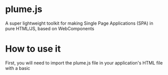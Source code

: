 # plume.js
A super lightweight toolkit for making Single Page Applications (SPA) in pure HTML/JS, based on WebComponents

# How to use it

First, you will need to import the plume.js file in your application's HTML file with a basic <script> tag.
This will allow you to use the WebComponents provided by Plume.js in your application.

## main-view and page-route

The ```<main-view>``` element represents, as its name suggests, the main viewport of your application.
It acts as a router, meaning that it allows you to switch easily between the different pages or screens of your app.
You can define these pages or screens with the ```<page-route>``` element inside your ```<main-view>```.
Each ```<page-route>``` has an ```href``` attribute which specifies the URL it corresponds to. This tells the ```<main-view>``` in reaction to which URL one route or another it should display. The showing/hiding logic is simply done by adding the ```display: block``` styling to the current ```<page-route>``` and by adding the ```display: none``` to all the others.

Since an example is better than a long text, here is how to works with a basic routing example :

```
<html>
 <head>
 </head>
 <body>
  <script src="plume.js"></script>
  
  <nav>
   <!-- Normal HTML code for all the elements that are perpetually visible on the site, such as navigation bar or footer -->
  </nav>
  
  <!-- Here the interesting stuff begins -->
  <main-view>
   <page-route href="/">
    <div id="home-page">
     <!-- This div and its content will only be visble if the URL is www.site.com or www.site.com/ -->
     <h1>Home page</h1>
     <p>You are on the home page, because of the URL you entered</p>
    </div>
   </page-route>
   <page-route href="/products">
    <div id="products-page">
     <!-- This div and its content will only be visible if the URL is www.site.com/products -->
     <h1>Products page</h1>
     <p>You are on the products page, because of the URL you entered</p>
    </div>
   </page-route>
   <page-route href="/contact">
    <div id="contact-page">
     <!-- This div and its content will only be visible if the URL is, you guessed it, www.site.com/contact -->
     <h1>Contact page</h1>
     <p>You are on the contact page, because of the URL you entered</p>
    </div>
   </page-route>
  </main-view>
 </body>
</html>
```

### navigation-link

To work with the routing provided by the ```<main-view>``` and ```<page-route>``` elements, you don't want to use the ```<a>``` element like you would do traditionnaly, because it would send a new request to the server and reload the page, which you defeats the whole purpose of a Single Page Application. Instead, you can use the ```<navigation-link>``` provided by Plume.js, and you do so exactly the same way you would use a ```<a>``` element :

```
<navigation-link href="/contact">Contact</navigation-link>
```

When the user will click on it, it will automatically change the URL and fire the routing logic of the ```<main-view>```.


### flip-flop

The ```<flip-flop>``` element allows you to show one element (flip) or another (flop) based on the return value of a JavaScript function. It is useful in a lot of cases, for instance if you want to display a different page if the user is logged in or not.
The function, whose name you provide in the ```function``` attribute has to return a boolean. Each time the ```<flip-flop>``` is updated, which it does automatically when it is (re-)displayed by the routing, it will call the specified function, and if it returns true it will display only its first child element, and if it returns false, it will display only its second child element.

Again, an example :

```
<script>
 function isAuthenticated() {
  return true; // Placeholder of course
 }
</script>

<flip-flop function="isAuthenticated">
 <div id="authenticated-home">
  <!-- This div is displayed only when isAuthenticated() returns true -->
  <h1>Authenticated user</h1>
 </div>
 <div id="unauthenticated-home">
  <!-- This div is displayed only when isAuthenticated() returns false -->
  <h1>Unauthenticated user</h1>
 </div>
</flip-flop>
```

### globalStorage object

The globalStorage object is a global variable which is designed as a wrapper object for all the data you may need to want to access everywhere, for instance your authentication token.

### onloadActions

Plume.js needs to overwrite ```window.onload``` and won't work if you overwite it yourself. To allow you to still be able to perform some actions you would normally do on onload, the onloadActions array can be used :

```
onloadActions.push(() => {
 // Do some stuff in onload
});
```

